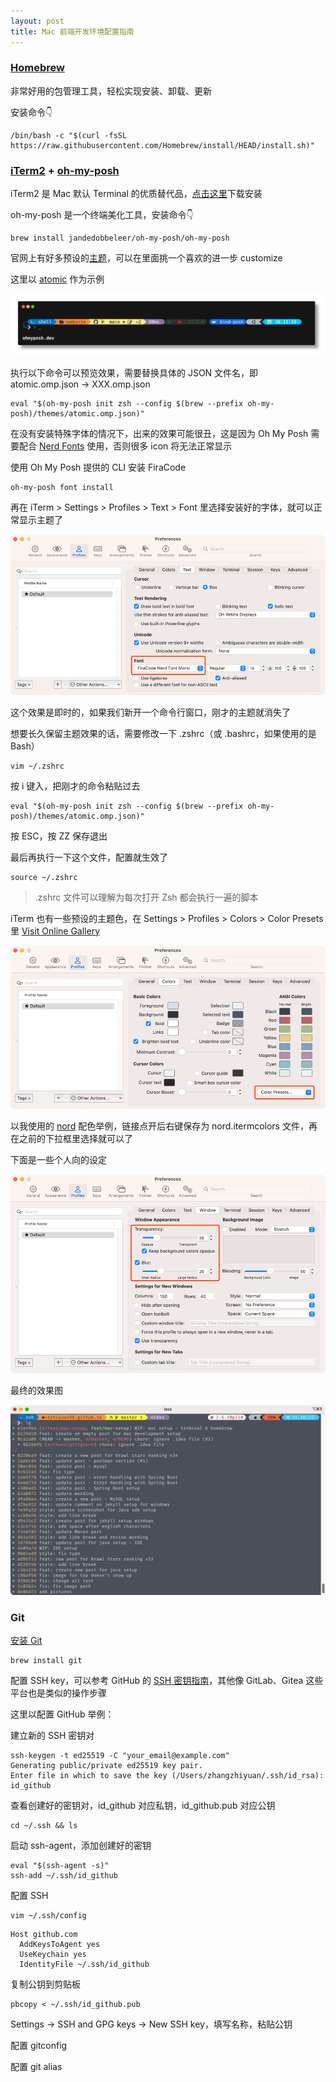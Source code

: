 ```yaml
---
layout: post
title: Mac 前端开发环境配置指南
---
```


### [Homebrew](https://brew.sh/)
非常好用的包管理工具，轻松实现安装、卸载、更新

安装命令👇

```shell
/bin/bash -c "$(curl -fsSL https://raw.githubusercontent.com/Homebrew/install/HEAD/install.sh)"
```

### [iTerm2](https://iterm2.com/) + [oh-my-posh](https://ohmyposh.dev/)

iTerm2 是 Mac 默认 Terminal 的优质替代品，[点击这里](https://iterm2.com/downloads.html)下载安装

oh-my-posh 是一个终端美化工具，安装命令👇

```shell
brew install jandedobbeleer/oh-my-posh/oh-my-posh
```

官网上有好多预设的[主题](https://ohmyposh.dev/docs/themes)，可以在里面挑一个喜欢的进一步 customize

这里以 [atomic](https://github.com/JanDeDobbeleer/oh-my-posh/blob/main/themes/atomic.omp.json) 作为示例

![atomic](/assets/mac-setup/atomic.png)

执行以下命令可以预览效果，需要替换具体的 JSON 文件名，即 atomic.omp.json -> XXX.omp.json

```shell
eval "$(oh-my-posh init zsh --config $(brew --prefix oh-my-posh)/themes/atomic.omp.json)"
```

在没有安装特殊字体的情况下，出来的效果可能很丑，这是因为 Oh My Posh 需要配合 [Nerd Fonts](https://www.nerdfonts.com/) 使用，否则很多 icon 将无法正常显示

使用 Oh My Posh 提供的 CLI 安装 FiraCode

```shell
oh-my-posh font install
```

再在 iTerm > Settings > Profiles > Text > Font 里选择安装好的字体，就可以正常显示主题了

![font](/assets/mac-setup/font.png)

这个效果是即时的，如果我们新开一个命令行窗口，刚才的主题就消失了

想要长久保留主题效果的话，需要修改一下 .zshrc（或 .bashrc，如果使用的是 Bash）

```shell
vim ~/.zshrc
```

按 i 键入，把刚才的命令粘贴过去

```shell
eval "$(oh-my-posh init zsh --config $(brew --prefix oh-my-posh)/themes/atomic.omp.json)"
```

按 ESC，按 ZZ 保存退出

最后再执行一下这个文件，配置就生效了

```shell
source ~/.zshrc
```

> .zshrc 文件可以理解为每次打开 Zsh 都会执行一遍的脚本

iTerm 也有一些预设的主题色，在 Settings > Profiles > Colors > Color Presets 里 [Visit Online Gallery](https://iterm2colorschemes.com/)

![color](/assets/mac-setup/iterm-color.png)

以我使用的 [nord](https://raw.githubusercontent.com/mbadolato/iTerm2-Color-Schemes/master/schemes/nord.itermcolors) 配色举例，链接点开后右键保存为 nord.itermcolors 文件，再在之前的下拉框里选择就可以了 

下面是一些个人向的设定

![background](/assets/mac-setup/background.png)

最终的效果图

![effect](/assets/mac-setup/effect.png)

### Git
[安装 Git](https://git-scm.com/download/mac)

```shell
brew install git
```

配置 SSH key，可以参考 GitHub 的 [SSH 密钥指南](https://docs.github.com/en/authentication/connecting-to-github-with-ssh)，其他像 GitLab、Gitea 这些平台也是类似的操作步骤

这里以配置 GitHub 举例：

建立新的 SSH 密钥对

```shell
ssh-keygen -t ed25519 -C "your_email@example.com"
Generating public/private ed25519 key pair.
Enter file in which to save the key (/Users/zhangzhiyuan/.ssh/id_rsa): id_github
```

查看创建好的密钥对，id_github 对应私钥，id_github.pub 对应公钥

```shell
cd ~/.ssh && ls
```

启动 ssh-agent，添加创建好的密钥

```shell
eval "$(ssh-agent -s)"
ssh-add ~/.ssh/id_github
```

配置 SSH

```shell
vim ~/.ssh/config
```

```
Host github.com
  AddKeysToAgent yes
  UseKeychain yes
  IdentityFile ~/.ssh/id_github
```

复制公钥到剪贴板

```shell
pbcopy < ~/.ssh/id_github.pub
```

Settings -> SSH and GPG keys -> New SSH key，填写名称，粘贴公钥


配置 gitconfig



配置 git alias

